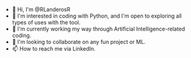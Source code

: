 - 👋 Hi, I'm @RLanderosR
- 👀 I'm interested in coding with Python, and I'm open to exploring all types of uses with the tool.
- 🌱 I'm currently working my way through Artificial Intelligence-related coding.
- 💞️ I'm looking to collaborate on any fun project or ML.
- 📫 How to reach me via LinkedIn.

<!---
RLanderosR/RLanderosR is a ✨ special ✨ repository because its `README.md` (this file) appears on your GitHub profile.
You can click the Preview link to take a look at your changes.
--->
